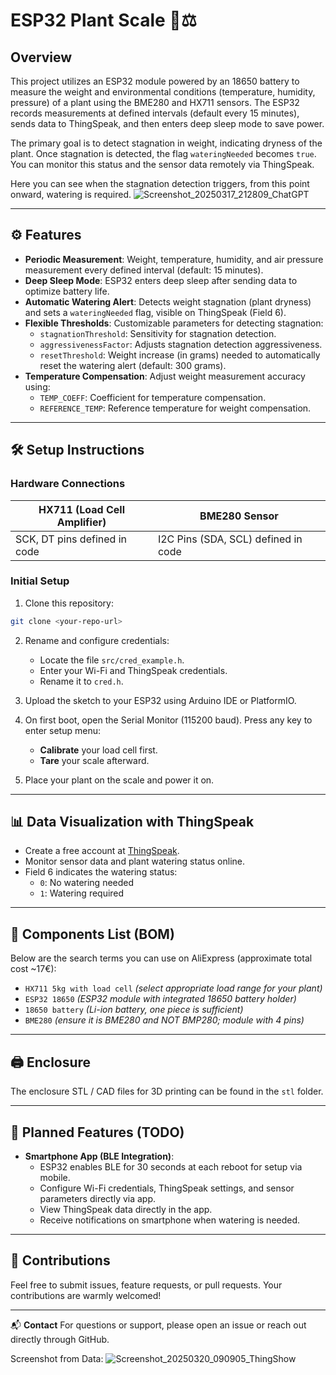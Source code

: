 # ESP32 Plant Scale 🌱⚖️

## Overview
This project utilizes an ESP32 module powered by an 18650 battery to measure the weight and environmental conditions (temperature, humidity, pressure) of a plant using the BME280 and HX711 sensors. The ESP32 records measurements at defined intervals (default every 15 minutes), sends data to ThingSpeak, and then enters deep sleep mode to save power.

The primary goal is to detect stagnation in weight, indicating dryness of the plant. Once stagnation is detected, the flag `wateringNeeded` becomes `true`. You can monitor this status and the sensor data remotely via ThingSpeak.

Here you can see when the stagnation detection triggers, from this point onward, watering is required.
![Screenshot_20250317_212809_ChatGPT](https://github.com/user-attachments/assets/aa46c1f1-6518-4172-9a7d-451d4b113ce9)


---

## ⚙️ Features
- **Periodic Measurement**: Weight, temperature, humidity, and air pressure measurement every defined interval (default: 15 minutes).
- **Deep Sleep Mode**: ESP32 enters deep sleep after sending data to optimize battery life.
- **Automatic Watering Alert**: Detects weight stagnation (plant dryness) and sets a `wateringNeeded` flag, visible on ThingSpeak (Field 6).
- **Flexible Thresholds**: Customizable parameters for detecting stagnation:
  - `stagnationThreshold`: Sensitivity for stagnation detection.
  - `aggressivenessFactor`: Adjusts stagnation detection aggressiveness.
  - `resetThreshold`: Weight increase (in grams) needed to automatically reset the watering alert (default: 300 grams).
- **Temperature Compensation**: Adjust weight measurement accuracy using:
  - `TEMP_COEFF`: Coefficient for temperature compensation.
  - `REFERENCE_TEMP`: Reference temperature for weight compensation.

---

## 🛠️ Setup Instructions

### Hardware Connections
| HX711 (Load Cell Amplifier) | BME280 Sensor |
|-----------------------------|---------------|
| SCK, DT pins defined in code | I2C Pins (SDA, SCL) defined in code |

### Initial Setup
1. Clone this repository:
```bash
git clone <your-repo-url>
```

2. Rename and configure credentials:
   - Locate the file `src/cred_example.h`.
   - Enter your Wi-Fi and ThingSpeak credentials.
   - Rename it to `cred.h`.

3. Upload the sketch to your ESP32 using Arduino IDE or PlatformIO.

4. On first boot, open the Serial Monitor (115200 baud). Press any key to enter setup menu:
   - **Calibrate** your load cell first.
   - **Tare** your scale afterward.

5. Place your plant on the scale and power it on.

---

## 📊 Data Visualization with ThingSpeak
- Create a free account at [ThingSpeak](https://thingspeak.com).
- Monitor sensor data and plant watering status online.
- Field 6 indicates the watering status:
  - `0`: No watering needed
  - `1`: Watering required

---

## 🔋 Components List (BOM)
Below are the search terms you can use on AliExpress (approximate total cost ~17€):

- `HX711 5kg with load cell` *(select appropriate load range for your plant)*
- `ESP32 18650` *(ESP32 module with integrated 18650 battery holder)*
- `18650 battery` *(Li-ion battery, one piece is sufficient)*
- `BME280` *(ensure it is BME280 and NOT BMP280; module with 4 pins)*

---

## 🖨️ Enclosure
The enclosure STL / CAD files for 3D printing can be found in the `stl` folder.

---

## 📱 Planned Features (TODO)
- **Smartphone App (BLE Integration)**:
  - ESP32 enables BLE for 30 seconds at each reboot for setup via mobile.
  - Configure Wi-Fi credentials, ThingSpeak settings, and sensor parameters directly via app.
  - View ThingSpeak data directly in the app.
  - Receive notifications on smartphone when watering is needed.

---

## 📌 Contributions
Feel free to submit issues, feature requests, or pull requests. Your contributions are warmly welcomed!

---

📬 **Contact**
For questions or support, please open an issue or reach out directly through GitHub.

Screenshot from Data:
![Screenshot_20250320_090905_ThingShow](https://github.com/user-attachments/assets/68b1a571-a99b-4bf6-b867-6caf23a9de04)
